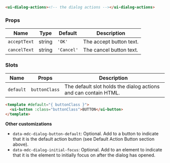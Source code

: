 ```html
<ui-dialog-actions><!-- the dialog actions --></ui-dialog-actions>
```

### Props

| Name         | Type   | Default    | Description             |
| ------------ | ------ | ---------- | ----------------------- |
| `acceptText` | string | `'OK'`     | The accept button text. |
| `cancelText` | string | `'Cancel'` | The cancel button text. |

### Slots

| Name      | Props         | Description                                                     |
| --------- | ------------- | --------------------------------------------------------------- |
| `default` | `buttonClass` | The default slot holds the dialog actions and can contain HTML. |

```html
<template #default="{ buttonClass }">
  <ui-button :class="buttonClass">BUTTON</ui-button>
</template>
```

**Other customizations**

- `data-mdc-dialog-button-default`: Optional. Add to a button to indicate that it is the default action button (see Default Action Button section above).
- `data-mdc-dialog-initial-focus`: Optional. Add to an element to indicate that it is the element to initially focus on after the dialog has opened.
